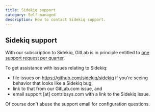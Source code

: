 ```yaml
---
title: Sidekiq support
category: Self-managed
description: How to contact Sidekiq support.
---
```


## Sidekiq support

With our subscription to Sidekiq, GitLab is in principle entitled to [one support request per quarter](https://github.com/sidekiq/sidekiq/wiki/Commercial-Support#priority-support).

To get assistance with issues relating to Sidekiq:

- file issues on <https://github.com/sidekiq/sidekiq> if you're seeing behavior that looks like a Sidekiq bug,
- link to that from our GitLab.com issue, and
- email support [at] contribsys.com with a link to the Sidekiq issue.

Of course don't abuse the support email for configuration questions.
